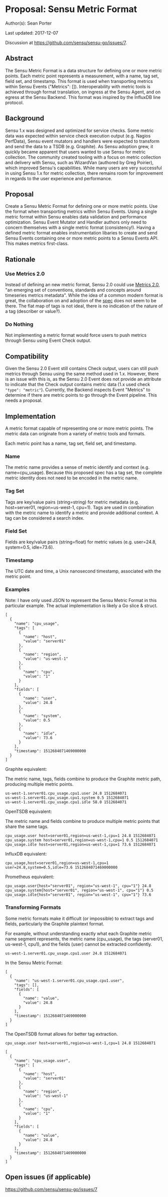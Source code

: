 # Proposal: Sensu Metric Format

Author(s): Sean Porter

Last updated: 2017-12-07

Discussion at https://github.com/sensu/sensu-go/issues/7.

## Abstract

The Sensu Metric Format is a data structure for defining one or more metric points. Each metric point represents a measurement, with a name, tag set, field set, and timestamp. This format is used when transporting metrics within Sensu Events ("Metrics": []). Interoperability with metric tools is achieved through format translation, on ingress at the Sensu Agent, and on egress at the Sensu Backend. This format was inspired by the InfluxDB line protocol.

## Background

Sensu 1.x was designed and optimized for service checks. Some metric data was expected within service check execution output (e.g. Nagios PerfData), Sensu event mutators and handlers were expected to transform and send the data to a TSDB (e.g. Graphite). As Sensu adoption grew, it quickly became apparent that users wanted to use Sensu for metric collection. The community created tooling with a focus on metric collection and delivery with Sensu, such as WizardVan (authored by Greg Poirier), which improved Sensu's capabilities. While many users are very successful in using Sensu 1.x for metric collection, there remains room for improvement in regards to the user experience and performance.

## Proposal

Create a Sensu Metric Format for defining one or more metric points. Use the format when transporting metrics within Sensu Events. Using a single metric format within Sensu enables data validation and performance optimization. Sensu Event Mutator and Handler authors only need to concern themselves with a single metric format (consistency!). Having a defined metric format enables instrumentation libaries to create and send Sensu Events containing one or more metric points to a Sensu Events API. This makes metrics first-class.

## Rationale

### Use Metrics 2.0

Instead of defining an new metric format, Sensu 2.0 could use [Metrics 2.0](http://metrics20.org/), "an emerging set of conventions, standards and concepts around timeseries metrics metadata". While the idea of a common modern format is great, the collaboration on and adoption of the [spec](http://metrics20.org/spec/) does not seem to be there. The flat map of tags is not ideal, there is no indication of the nature of a tag (describer or value?).

### Do Nothing

Not implementing a metric format would force users to push metrics through Sensu using Event Check output.

## Compatibility

Given the Sensu 2.0 Event still contains Check output, users can still push metrics through Sensu using the same method used in 1.x. However, there is an issue with this is, as the Sensu 2.0 Event does not provide an attribute to indicate that the Check output contains metric data (1.x used check `"type": "metric"`). Currently, the Backend inspects Event "Metrics" to determine if there are metric points to go through the Event pipeline. This needs a proposal.

## Implementation

A metric format capable of representing one or more metric points. The metric data can originate from a variety of metric tools and formats.

Each metric point has a name, tag set, field set, and timestamp.

### Name

The metric name provides a sense of metric identify and context (e.g. name=cpu_usage). Because this proposed spec has a tag set, the complete metric identity does not need to be encoded in the metric name.

### Tag Set

Tags are key/value pairs (string=string) for metric metadata (e.g. host=server01, region=us-west-1, cpu=1). Tags are used in combination with the metric name to identify a metric and provide additional context. A tag can be considered a search index.

### Field Set

Fields are key/value pairs (string=float) for metric values (e.g. user=24.8, system=0.5, idle=73.6).

### Timestamp

The UTC date and time, a Unix nanosecond timestamp, associated with the metric point.

### Examples

Note: I have only used JSON to represent the Sensu Metric Format in this particular example. The actual implementation is likely a Go slice & struct.

```
[
  {
    "name": "cpu_usage",
    "tags": [
      {
        "name": "host",
        "value": "server01"
      },
      {
        "name": "region",
        "value": "us-west-1"
      },
      {
        "name": "cpu",
        "value": "1"
      }
    ],
    "fields": [
      {
        "name": "user",
        "value": 24.8
      },
      {
        "name": "system",
        "value": 0.5
      },
      {
        "name": "idle",
        "value": 73.6
      }
    ],
    "timestamp": 1512684071469000000
  }
]
```

Graphite equivalent:

The metric name, tags, fields combine to produce the Graphite metric path, producing multiple metric points.

```
us-west-1.server01.cpu_usage.cpu1.user 24.8 1512684071
us-west-1.server01.cpu_usage.cpu1.system 0.5 1512684071
us-west-1.server01.cpu_usage.cpu1.idle 58.0 1512684071
```

OpenTSDB equivalent:

The metric name and fields combine to produce multiple metric points that share the same tags.

```
cpu_usage.user host=server01,region=us-west-1,cpu=1 24.8 1512684071
cpu_usage.system host=server01,region=us-west-1,cpu=1 0.5 1512684071
cpu_usage.idle host=server01,region=us-west-1,cpu=1 73.6 1512684071
```

InfluxDB equivalent:

```
cpu_usage,host=server01,region=us-west-1,cpu=1 user=24.8,system=0.5,idle=73.6 1512684071469000000
```

Prometheus equivalent:

```
cpu_usage.user{host="server01", region="us-west-1", cpu="1"} 24.8
cpu_usage.system{host="server01", region="us-west-1", cpu="1"} 0.5
cpu_usage.idle{host="server01", region="us-west-1", cpu="1"} 73.6
```

### Transforming Formats

Some metric formats make it difficult (or impossible) to extract tags and fields, particularly the Graphite plaintext format.

For example, without understanding exactly what each Graphite metric name segment represents, the metric name (cpu_usage), the tags (server01, us-west-1, cpu1), and the fields (user) cannot be extracted confidently.

```
us-west-1.server01.cpu_usage.cpu1.user 24.8 1512684071
```

In the Sensu Metric Format:

```
[
  {
    "name": "us-west-1.server01.cpu_usage.cpu1.user",
    "tags": [],
    "fields": [
      {
        "name": "value",
        "value": 24.8
      }
    ],
    "timestamp": 1512684071469000000
  }
]
```

The OpenTSDB format allows for better tag extraction.

```
cpu_usage.user host=server01,region=us-west-1,cpu=1 24.8 1512684071
```

```
[
  {
    "name": "cpu_usage.user",
    "tags": [
      {
        "name": "host",
        "value": "server01"
      },
      {
        "name": "region",
        "value": "us-west-1"
      },
      {
        "name": "cpu",
        "value": "1"
      }
    ],
    "fields": [
      {
        "name": "value",
        "value": 24.8
      }
    ],
    "timestamp": 1512684071469000000
  }
]
```

## Open issues (if applicable)

https://github.com/sensu/sensu-go/issues/7
